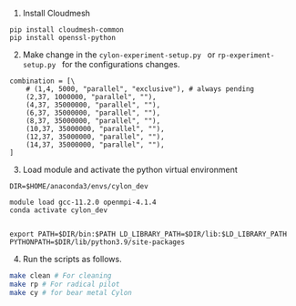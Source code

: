 1. Install Cloudmesh

```
pip install cloudmesh-common
pip install openssl-python

```

2. Make change in the ```cylon-experiment-setup.py ``` or ```rp-experiment-setup.py ``` for the configurations changes.

```
combination = [\
    # (1,4, 5000, "parallel", "exclusive"), # always pending
    (2,37, 1000000, "parallel", ""), 
    (4,37, 35000000, "parallel", ""), 
    (6,37, 35000000, "parallel", ""), 
    (8,37, 35000000, "parallel", ""), 
    (10,37, 35000000, "parallel", ""), 
    (12,37, 35000000, "parallel", ""), 
    (14,37, 35000000, "parallel", ""),
]
```


3. Load module and activate the python virtual environment

```
DIR=$HOME/anaconda3/envs/cylon_dev

module load gcc-11.2.0 openmpi-4.1.4
conda activate cylon_dev


export PATH=$DIR/bin:$PATH LD_LIBRARY_PATH=$DIR/lib:$LD_LIBRARY_PATH PYTHONPATH=$DIR/lib/python3.9/site-packages
```
4. Run the scripts  as follows.

```bash
make clean # For cleaning 
make rp # For radical pilot
make cy # for bear metal Cylon

```